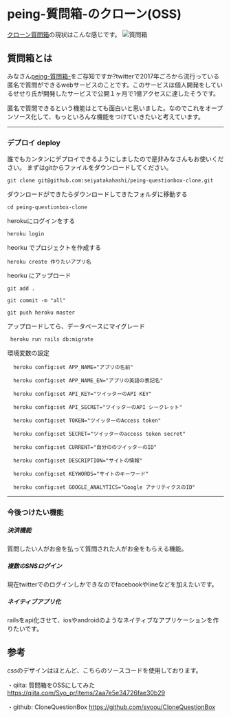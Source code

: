 # peing-質問箱-のクローン(OSS)
[クローン質問箱](https://qubox.org)の現状はこんな感じです。
![質問箱](https://s3-us-west-1.amazonaws.com/4chat/sread/FireShot+Capture+058+-+qubox+-+%E8%B3%AA%E5%95%8F%E7%AE%B1+-+qubox.org.png "質問箱")

## 質問箱とは
みなさん[peing-質問箱-](https://peing.net/)をご存知ですか?twitterで2017年ごろから流行っている匿名で質問ができるwebサービスのことです。このサービスは個人開発をしているせせり氏が開発したサービスで公開１ヶ月で1億アクセスに達したそうです。

匿名で質問できるという機能はとても面白いと思いました。なのでこれをオープンソース化して、もっといろんな機能をつけていきたいと考えています。

___

### デプロイ deploy
誰でもカンタンにデプロイできるようにしましたので是非みなさんもお使いください。
まずはgitからファイルをダウンロードしてください。

``` git clone git@github.com:seiyatakahashi/peing-questionbox-clone.git ```

ダウンロードができたらダウンロードしてきたフォルダに移動する

``` cd peing-questionbox-clone ```

herokuにログインをする

``` heroku login ```

heorku でプロジェクトを作成する

``` heroku create 作りたいアプリ名 ```

heorku にアップロード

``` git add . ```

``` git commit -m "all" ```

``` git push heroku master ```

アップロードしてら、データベースにマイグレード

``` heroku run rails db:migrate```

環境変数の設定

```  heroku config:set APP_NAME="アプリの名前"```

```  heroku config:set APP_NAME_EN="アプリの英語の表記名"```

```  heroku config:set API_KEY="ツイッターのAPI KEY"```

```  heroku config:set API_SECRET="ツイッターのAPI シークレット"```

```  heroku config:set TOKEN="ツイッターのAccess token"```

```  heroku config:set SECRET="ツイッターのaccess token secret"```

```  heroku config:set CURRENT="自分ののツイッターのID"```

```  heroku config:set DESCRIPTION="サイトの情報"```

```  heroku config:set KEYWORDS="サイトのキーワード"```

```  heroku config:set GOOGLE_ANALYTICS="Google アナリティクスのID"```


___

### 今後つけたい機能
##### 決済機能
質問したい人がお金を払って質問された人がお金をもらえる機能。
##### 複数のSNSログイン
現在twitterでのログインしかできなのでfacebookやlineなどを加えたいです。
##### ネイティブアプリ化
railsをapi化させて、iosやandroidのようなネイティブなアプリケーションを作りたいです。


## 参考
cssのデザインはほとんど、こちらのソースコードを使用しております。

・qiita: 質問箱をOSSにしてみた
https://qiita.com/Syo_pr/items/2aa7e5e34726fae30b29

・github: CloneQuestionBox
https://github.com/syoou/CloneQuestionBox
